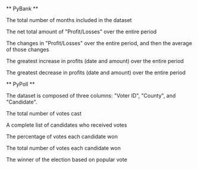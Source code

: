 ** PyBank **

The total number of months included in the dataset

The net total amount of "Profit/Losses" over the entire period

The changes in "Profit/Losses" over the entire period, and then the average of those changes

The greatest increase in profits (date and amount) over the entire period

The greatest decrease in profits (date and amount) over the entire period

** PyPoll **

The dataset is composed of three columns: "Voter ID", "County", and "Candidate".

The total number of votes cast

A complete list of candidates who received votes

The percentage of votes each candidate won

The total number of votes each candidate won

The winner of the election based on popular vote


